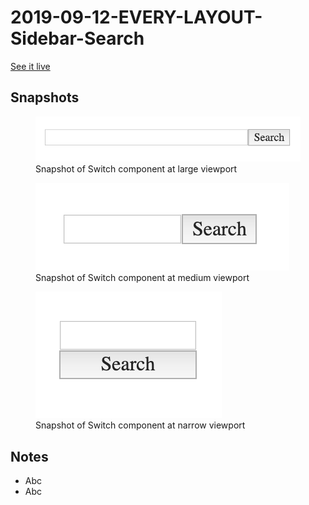 # 2019-09-12-EVERY-LAYOUT-Sidebar-Search

[See it live](https://jfhector.github.io/cheat-sheets/code_examples/2019-09-12-EVERY-LAYOUT-Switch/)

## Snapshots

<figure>
  <img src="./snapshots/s1.png">
  <figcaption>Snapshot of Switch component at large viewport</figcaption>
</figure>

<figure>
  <img src="./snapshots/s2.png">
  <figcaption>Snapshot of Switch component at medium viewport</figcaption>
</figure>

<figure>
  <img src="./snapshots/s3.png">
  <figcaption>Snapshot of Switch component at narrow viewport</figcaption>
</figure>

## Notes

* Abc
* Abc
